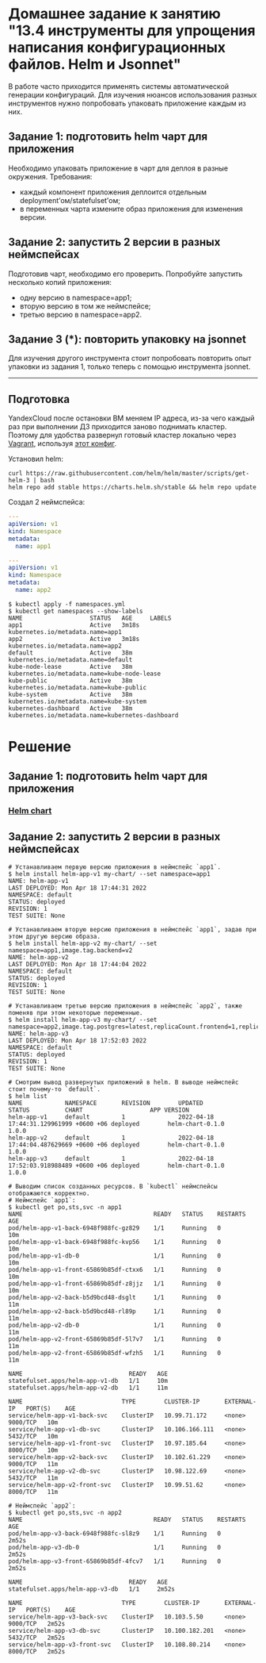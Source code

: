 # Домашнее задание к занятию "13.4 инструменты для упрощения написания конфигурационных файлов. Helm и Jsonnet"
В работе часто приходится применять системы автоматической генерации конфигураций. Для изучения нюансов использования разных инструментов нужно попробовать упаковать приложение каждым из них.

## Задание 1: подготовить helm чарт для приложения
Необходимо упаковать приложение в чарт для деплоя в разные окружения. Требования:
* каждый компонент приложения деплоится отдельным deployment’ом/statefulset’ом;
* в переменных чарта измените образ приложения для изменения версии.

## Задание 2: запустить 2 версии в разных неймспейсах
Подготовив чарт, необходимо его проверить. Попробуйте запустить несколько копий приложения:
* одну версию в namespace=app1;
* вторую версию в том же неймспейсе;
* третью версию в namespace=app2.

## Задание 3 (*): повторить упаковку на jsonnet
Для изучения другого инструмента стоит попробовать повторить опыт упаковки из задания 1, только теперь с помощью инструмента jsonnet.

---

## Подготовка

YandexCloud после остановки ВМ меняем IP адреса, из-за чего каждый раз при выполнении ДЗ приходится заново поднимать кластер. Поэтому для удобства развернул готовый кластер локально через [Vagrant](./vagrant), используя [этот конфиг](https://github.com/scriptcamp/vagrant-kubeadm-kubernetes). 

Установил helm:

```shell
curl https://raw.githubusercontent.com/helm/helm/master/scripts/get-helm-3 | bash
helm repo add stable https://charts.helm.sh/stable && helm repo update
```

Создал 2 неймспейса:

```yaml
---
apiVersion: v1
kind: Namespace
metadata:
  name: app1

---
apiVersion: v1
kind: Namespace
metadata:
  name: app2
```

```shell
$ kubectl apply -f namespaces.yml
$ kubectl get namespaces --show-labels
NAME                   STATUS   AGE     LABELS
app1                   Active   3m18s   kubernetes.io/metadata.name=app1
app2                   Active   3m18s   kubernetes.io/metadata.name=app2
default                Active   38m     kubernetes.io/metadata.name=default
kube-node-lease        Active   38m     kubernetes.io/metadata.name=kube-node-lease
kube-public            Active   38m     kubernetes.io/metadata.name=kube-public
kube-system            Active   38m     kubernetes.io/metadata.name=kube-system
kubernetes-dashboard   Active   38m     kubernetes.io/metadata.name=kubernetes-dashboard

```

# Решение

## Задание 1: подготовить helm чарт для приложения

### [Helm chart](./my-chart)

## Задание 2: запустить 2 версии в разных неймспейсах

```shell
# Устанавливаем первую версию приложения в неймспейс `app1`.
$ helm install helm-app-v1 my-chart/ --set namespace=app1
NAME: helm-app-v1
LAST DEPLOYED: Mon Apr 18 17:44:31 2022
NAMESPACE: default
STATUS: deployed
REVISION: 1
TEST SUITE: None

# Устанавливаем вторую версию приложения в неймспейс `app1`, задав при этом другую версию образа.
$ helm install helm-app-v2 my-chart/ --set namespace=app1,image.tag.backend=v2
NAME: helm-app-v2
LAST DEPLOYED: Mon Apr 18 17:44:04 2022
NAMESPACE: default
STATUS: deployed
REVISION: 1
TEST SUITE: None

# Устанавливаем третью версию приложения в неймспейс `app2`, также поменяв при этом некоторые переменные.
$ helm install helm-app-v3 my-chart/ --set namespace=app2,image.tag.postgres=latest,replicaCount.frontend=1,replicaCount.backend=1
NAME: helm-app-v3
LAST DEPLOYED: Mon Apr 18 17:52:03 2022
NAMESPACE: default
STATUS: deployed
REVISION: 1
TEST SUITE: None

# Смотрим вывод развернутых приложений в helm. В выводе неймспейс стоит почему-то `default`.
$ helm list
NAME            NAMESPACE       REVISION        UPDATED                                 STATUS          CHART                   APP VERSION
helm-app-v1     default         1               2022-04-18 17:44:31.129961999 +0600 +06 deployed        helm-chart-0.1.0        1.0.0      
helm-app-v2     default         1               2022-04-18 17:44:04.487629669 +0600 +06 deployed        helm-chart-0.1.0        1.0.0      
helm-app-v3     default         1               2022-04-18 17:52:03.918988489 +0600 +06 deployed        helm-chart-0.1.0        1.0.0

# Выводим список созданных ресурсов. В `kubectl` неймспейсы отображаются корректно.
# Неймспейс `app1`:
$ kubectl get po,sts,svc -n app1
NAME                                     READY   STATUS    RESTARTS   AGE
pod/helm-app-v1-back-6948f988fc-gz829    1/1     Running   0          10m
pod/helm-app-v1-back-6948f988fc-kvp56    1/1     Running   0          10m
pod/helm-app-v1-db-0                     1/1     Running   0          10m
pod/helm-app-v1-front-65869b85df-ctxx6   1/1     Running   0          10m
pod/helm-app-v1-front-65869b85df-z8jjz   1/1     Running   0          10m
pod/helm-app-v2-back-b5d9bcd48-dsglt     1/1     Running   0          11m
pod/helm-app-v2-back-b5d9bcd48-rl89p     1/1     Running   0          11m
pod/helm-app-v2-db-0                     1/1     Running   0          11m
pod/helm-app-v2-front-65869b85df-5l7v7   1/1     Running   0          11m
pod/helm-app-v2-front-65869b85df-wfzh5   1/1     Running   0          11m

NAME                              READY   AGE
statefulset.apps/helm-app-v1-db   1/1     10m
statefulset.apps/helm-app-v2-db   1/1     11m

NAME                            TYPE        CLUSTER-IP       EXTERNAL-IP   PORT(S)    AGE
service/helm-app-v1-back-svc    ClusterIP   10.99.71.172     <none>        9000/TCP   10m
service/helm-app-v1-db-svc      ClusterIP   10.106.166.111   <none>        5432/TCP   10m
service/helm-app-v1-front-svc   ClusterIP   10.97.185.64     <none>        8000/TCP   10m
service/helm-app-v2-back-svc    ClusterIP   10.102.61.229    <none>        9000/TCP   11m
service/helm-app-v2-db-svc      ClusterIP   10.98.122.69     <none>        5432/TCP   11m
service/helm-app-v2-front-svc   ClusterIP   10.99.51.62      <none>        8000/TCP   11m

# Неймспейс `app2`:
$ kubectl get po,sts,svc -n app2
NAME                                     READY   STATUS    RESTARTS   AGE
pod/helm-app-v3-back-6948f988fc-sl8z9    1/1     Running   0          2m52s
pod/helm-app-v3-db-0                     1/1     Running   0          2m52s
pod/helm-app-v3-front-65869b85df-4fcv7   1/1     Running   0          2m52s

NAME                              READY   AGE
statefulset.apps/helm-app-v3-db   1/1     2m52s

NAME                            TYPE        CLUSTER-IP       EXTERNAL-IP   PORT(S)    AGE
service/helm-app-v3-back-svc    ClusterIP   10.103.5.50      <none>        9000/TCP   2m52s
service/helm-app-v3-db-svc      ClusterIP   10.100.182.201   <none>        5432/TCP   2m52s
service/helm-app-v3-front-svc   ClusterIP   10.108.80.214    <none>        8000/TCP   2m52s
```


